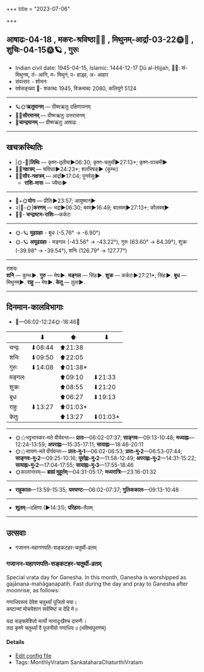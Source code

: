 +++
title = "2023-07-06"

+++
## आषाढः-04-18  ,  मकरः-श्रविष्ठा🌛🌌  ,  मिथुनम्-आर्द्रा-03-22🌞🌌  ,  शुचिः-04-15🌞🪐  ,  गुरुः
- Indian civil date: 1945-04-15, Islamic: 1444-12-17 Ḏū al-Ḥijjah, 🌌🌞: सं- मिथुनम्, तं- आनि, म- मिथुनं, प- हाड़्ह, अ- आहार
- संवत्सरः - शोभनः
- वर्षसङ्ख्या 🌛- शकाब्दः 1945, विक्रमाब्दः 2080, कलियुगे 5124
___________________
- 🪐🌞**ऋतुमानम्** — ग्रीष्मऋतुः दक्षिणायनम्
- 🌌🌞**सौरमानम्** — ग्रीष्मऋतुः उत्तरायणम्
- 🌛**चान्द्रमानम्** — ग्रीष्मऋतुः आषाढः
___________________


## खचक्रस्थितिः
- |🌞-🌛|**तिथिः** — कृष्ण-तृतीया►06:30; कृष्ण-चतुर्थी►27:13*; कृष्ण-पञ्चमी►  
- 🌌🌛**नक्षत्रम्** — श्रविष्ठा►24:23*; शतभिषक्► (कुम्भः)  
- 🌌🌞**सौर-नक्षत्रम्** — आर्द्रा►17:04; पुनर्वसुः►  
  - **राशि-मासः** — ज्यैष्ठः► 
___________________
- 🌛+🌞**योगः** — प्रीतिः►23:57; आयुष्मान्►  
- २|🌛-🌞|**करणम्** — भद्रा►06:30; बवम्►16:49; बालवम्►27:13*; कौलवम्►  
- 🌌🌛- **चन्द्राष्टम-राशिः**—कर्कटः  
___________________
- 🌞-🪐 **मूढग्रहाः** - बुधः (-5.76° → -6.90°)
- 🌞-🪐 **अमूढग्रहाः** - मङ्गलः (-43.56° → -43.22°), गुरुः (63.60° → 64.39°), शुक्रः (-39.98° → -39.54°), शनिः (126.79° → 127.77°)
___________________
राशयः  
**शनि** — कुम्भः►. **गुरु** — मेषः►. **मङ्गल** — सिंहः►. **शुक्र** — कर्कटः►27:21*; सिंहः►. **बुध** — मिथुनम्►. **राहु** — मेषः►. **केतु** — तुला►. 
___________________


## दिनमान-कालविभागाः
- 🌅—06:02-12:24🌞-18:46🌇  

|      |⬇     |⬆     |⬇     |
|------|-----|-----|------|
|चन्द्रः|⬇08:44 |⬆21:38 |     |
|शनिः   |⬇09:50 |⬆22:05 |     |
|गुरुः  |⬇14:08 |⬆01:38*|     |
|मङ्गलः |     |⬆09:10 |⬇21:33 |
|शुक्रः |     |⬆08:55 |⬇21:20 |
|बुधः   |     |⬆06:27 |⬇19:13 |
|राहुः  |⬇13:27 |⬆01:03*|     |
|केतुः  |     |⬆13:27 |⬇01:03*|
___________________
- 🌞⚝भट्टभास्कर-मते वीर्यवन्तः— **प्रातः**—06:02-07:37; **साङ्गवः**—09:13-10:48; **मध्याह्नः**—12:24-13:59; **अपराह्णः**—15:35-17:11; **सायाह्नः**—18:46-20:11  
- 🌞⚝सायण-मते वीर्यवन्तः— **प्रातः-मु॰1**—06:02-06:53; **प्रातः-मु॰2**—06:53-07:44; **साङ्गवः-मु॰2**—09:25-10:16; **पूर्वाह्णः-मु॰2**—11:58-12:49; **अपराह्णः-मु॰2**—14:31-15:22; **सायाह्नः-मु॰2**—17:04-17:55; **सायाह्नः-मु॰3**—17:55-18:46  
- 🌞कालान्तरम्— **ब्राह्मं मुहूर्तम्**—04:31-05:17; **मध्यरात्रिः**—23:16-01:32  
___________________
- **राहुकालः**—13:59-15:35; **यमघण्टः**—06:02-07:37; **गुलिककालः**—09:13-10:48  
___________________
- **शूलम्**—दक्षिणा (►14:31); **परिहारः**–तैलम्  
___________________

## उत्सवाः
- गजानन-महागणपति-सङ्कटहर-चतुर्थी-व्रतम्
### गजानन-महागणपति-सङ्कटहर-चतुर्थी-व्रतम्



Special vrata day for Ganesha. In this month, Ganesha is worshipped as gajānana-mahāgaṇapatiḥ. Fast during the day and pray to Ganesha after moonrise, as follows:

गणाधिपस्त्वं देवेश चतुर्थ्यां पूजितो मया।  
कष्टान्मां मोचयेशान सर्वमिष्टं च देहि मे॥  
  
यदा सङ्क्लेशितो मर्त्यो नानादुःखैश्च दारुणैः।  
तदा कृष्णे चतुर्थ्यां वै पूजनीयो गणाधिपः॥ (भविष्यपुराणम्)



#### Details
- [Edit config file](https://github.com/jyotisham/adyatithi/blob/master/devatA/gaNapati/description_only/gajAnana-mahAgaNapati_saGkaTahara-caturthI-vratam.toml)
- Tags: MonthlyVratam SankataharaChaturthiVratam



